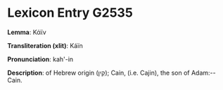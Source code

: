 # Lexicon Entry G2535

**Lemma**: Κάϊν

**Transliteration (xlit)**: Káïn

**Pronunciation**: kah'-in

**Description**:
of Hebrew origin (קַיִן); Cain, (i.e. Cajin), the son of Adam:--Cain.
